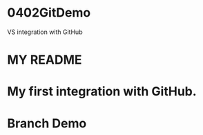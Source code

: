 # 0402GitDemo
VS integration with GitHub

# MY README
# 
# My first integration with GitHub.

# Branch Demo